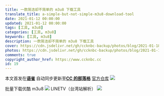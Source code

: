 ```yaml
---
title: 一款简洁却不简单的 m3u8 下载工具
translate_title: a-simple-but-not-simple-m3u8-download-tool
date: 2021-01-12 00:00:00
updated: 2021-01-12 00:00:00
tags: [工具, m3u8]
categories: [工具, m3u8]
keywords: [工具, m3u8]
description: 一款简洁却不简单的 m3u8 下载工具
cover: https://cdn.jsdelivr.net/gh/ccknbc-backup/photos/blog/2021-01-18~15-35-50.webp
photos: https://cdn.jsdelivr.net/gh/ccknbc-backup/photos/blog/2021-01-18~15-35-50.webp
comments: true
copyright_author_href: https://www.ccknbc.cc
id: 19
---
```


本文首发在[**语雀**](https://www.yuque.com/ccknbc/blog/19)
自动同步更新至[**CC 的部落格**](https://blog.ccknbc.cc/posts/)
[官方仓库](https://github.com/nilaoda/N_m3u8DL-CLI)
![](https://cdn.nlark.com/yuque/0/2021/gif/8391407/1610273643341-942cd95d-6f1e-4356-afc9-d5961c7d078a.gif#align=left&display=inline&height=789&margin=%5Bobject%20Object%5D&originHeight=789&originWidth=1121&size=0&status=done&style=none&width=1121)

批量下载优酷 m3u8
![](https://cdn.nlark.com/yuque/0/2021/gif/8391407/1610273775655-7e8c3956-6d5a-4760-a59b-d02e6c21126e.gif#align=left&display=inline&height=518&margin=%5Bobject%20Object%5D&originHeight=518&originWidth=950&size=0&status=done&style=none&width=950)
LINETV（台湾站解析）
![](https://cdn.nlark.com/yuque/0/2021/gif/8391407/1610273823214-764f768e-4b64-4073-8793-498c61a30285.gif#align=left&display=inline&height=555&margin=%5Bobject%20Object%5D&originHeight=555&originWidth=734&size=0&status=done&style=none&width=734)
